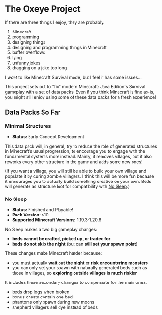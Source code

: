# The Oxeye Project

If there are three things I enjoy, they are probably:
 1. Minecraft
 2. programming
 3. designing things
 4. designing and programming things in Minecraft
 5. buffer overflows
 6. lying
 7. unfunny jokes
 8. dragging on a joke too long

I *want* to like Minecraft Survival mode, but I feel it has some issues...

This project sets out to "fix" modern Minecraft: Java Edition's Survival
gameplay with a set of data packs. Even if you think Minecraft is fine as-is,
you might still enjoy using some of these data packs for a fresh experience!

## Data Packs So Far

### Minimal Structures

- **Status:** Early Concept Development

This data pack will, in general, try to reduce the role of generated structures
in Minecraft's usual progression, to encourage you to engage with the
fundamental systems more instead. Mainly, it removes villages, but it also
reworks every other structure in the game and adds some new ones!

(If you want a village, you will still be able to build your own village and
populate it by curing zombie villagers. I think this will be more fun because it
encourages you to actually build something creative on your own. Beds will
generate as structure loot for compatibility with [No Sleep](#no-sleep).)

### No Sleep

 - **Status:** Finished and Playable!
 - **Pack Version:** v10
 - **Supported Minecraft Versions:** 1.19.3-1.20.6

No Sleep makes a two big gameplay changes:
 - **beds cannot be crafted, picked up, or traded for**
 - **beds do not skip the night** (but can **still set your spawn point**)

These changes make Minecraft harder because:
 - you must actually **wait out the night** or **risk encountering monsters**
 - you can only set your spawn with naturally generated beds such as those in
   villages, so **exploring outside villages is much riskier**

It includes these secondary changes to compensate for the main ones:
 - beds drop logs when broken
 - bonus chests contain one bed
 - phantoms only spawn during new moons
 - shepherd villagers sell dye instead of beds

